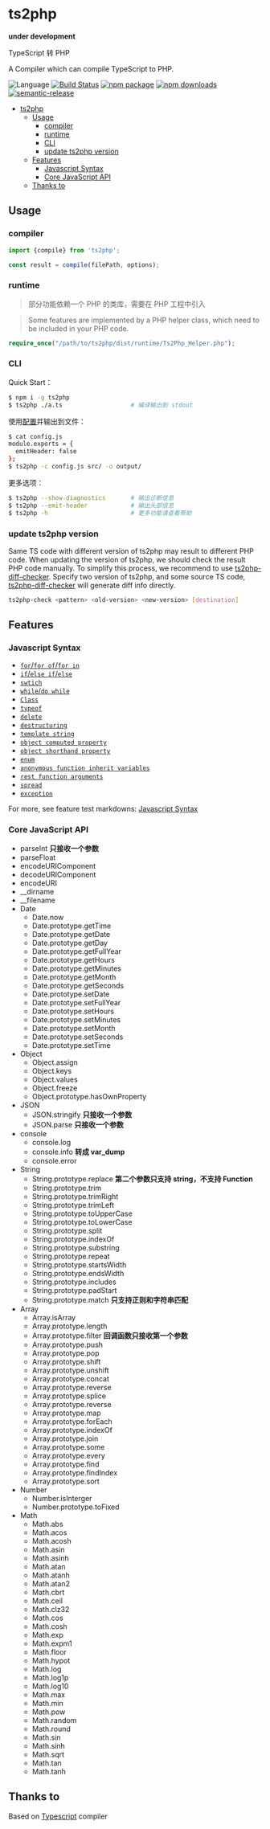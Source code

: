 # ts2php

**under development**

TypeScript 转 PHP

A Compiler which can compile TypeScript to PHP.

![Language](https://img.shields.io/badge/-TypeScript-blue.svg)
[![Build Status](https://travis-ci.com/searchfe/ts2php.svg?branch=master)](https://travis-ci.org/searchfe/ts2php)
[![npm package](https://img.shields.io/npm/v/ts2php.svg)](https://www.npmjs.org/package/ts2php)
[![npm downloads](http://img.shields.io/npm/dm/ts2php.svg)](https://www.npmjs.org/package/ts2php)
[![semantic-release](https://img.shields.io/badge/%20%20%F0%9F%93%A6%F0%9F%9A%80-semantic--release-e10079.svg)](https://github.com/searchfe/ts2php)

- [ts2php](#ts2php)
  - [Usage](#usage)
    - [compiler](#compiler)
    - [runtime](#runtime)
    - [CLI](#cli)
    - [update ts2php version](#update-ts2php-version)
  - [Features](#features)
    - [Javascript Syntax](#javascript-syntax)
    - [Core JavaScript API](#core-javascript-api)
  - [Thanks to](#thanks-to)

## Usage

### compiler

```javascript
import {compile} from 'ts2php';

const result = compile(filePath, options);
```

### runtime

> 部分功能依赖一个 PHP 的类库，需要在 PHP 工程中引入

> Some features are implemented by a PHP helper class, which need to be included in your PHP
 code.

```php
require_once("/path/to/ts2php/dist/runtime/Ts2Php_Helper.php");
```

### CLI

Quick Start：

```bash
$ npm i -g ts2php
$ ts2php ./a.ts                   # 编译输出到 stdout
```

使用[配置][options]并输出到文件：

```bash
$ cat config.js
module.exports = {
  emitHeader: false
};
$ ts2php -c config.js src/ -o output/
```

更多选项：

```bash
$ ts2php --show-diagnostics       # 输出诊断信息
$ ts2php --emit-header            # 输出头部信息
$ ts2php -h                       # 更多功能请查看帮助
```

### update ts2php version

Same TS code with different version of ts2php may result to different PHP code. When updating the version of ts2php, we should check the result PHP code manually. To simplify this process, we recommend to use [ts2php-diff-checker][ts2php-diff-checker]. Specify two version of ts2php, and some source TS code, [ts2php-diff-checker][ts2php-diff-checker] will generate diff info directly.

```sh
ts2php-check <pattern> <old-version> <new-version> [destination]
```

## Features

### Javascript Syntax

- [`for`/`for of`/`for in`](./test/features/ForStatement.md)
- [`if`/`else if`/`else`](./test/features/IfStatement.md)
- [`swtich`](./test/features/SwitchStatement.md)
- [`while`/`do while`](./test/features/WhileStatement.md)
- [`Class`](./test/features/Class.md)
- [`typeof`](./test/features/GlobalApi.md)
- [`delete`](./test/features/GlobalApi.md)
- [`destructuring`](./test/features/Destructuring.md)
- [`template string`](./test/features/template.md)
- [`object computed property`](./test/features/ComputedPropertyName.md)
- [`object shorthand property`](./test/features/ShorthandPropertyAssignment.md)
- [`enum`](./test/features/EnumDeclaration.md)
- [`anonymous function inherit variables`](./test/features/inheritedVariables.md)
- [`rest function arguments`](./test/features/spreadExpression.md)
- [`spread`](./test/features/spreadExpression.md)
- [`exception`](./test/features/exception.md)

For more, see feature test markdowns: [Javascript Syntax](./test/features)

### Core JavaScript API

- parseInt **只接收一个参数**
- parseFloat
- encodeURIComponent
- decodeURIComponent
- encodeURI
- __dirname
- __filename
- Date
  - Date.now
  - Date.prototype.getTime
  - Date.prototype.getDate
  - Date.prototype.getDay
  - Date.prototype.getFullYear
  - Date.prototype.getHours
  - Date.prototype.getMinutes
  - Date.prototype.getMonth
  - Date.prototype.getSeconds
  - Date.prototype.setDate
  - Date.prototype.setFullYear
  - Date.prototype.setHours
  - Date.prototype.setMinutes
  - Date.prototype.setMonth
  - Date.prototype.setSeconds
  - Date.prototype.setTime
- Object
  - Object.assign
  - Object.keys
  - Object.values
  - Object.freeze
  - Object.prototype.hasOwnProperty
- JSON
  - JSON.stringify **只接收一个参数**
  - JSON.parse **只接收一个参数**
- console
  - console.log
  - console.info **转成 var_dump**
  - console.error
- String
  - String.prototype.replace **第二个参数只支持 string，不支持 Function**
  - String.prototype.trim
  - String.prototype.trimRight
  - String.prototype.trimLeft
  - String.prototype.toUpperCase
  - String.prototype.toLowerCase
  - String.prototype.split
  - String.prototype.indexOf
  - String.prototype.substring
  - String.prototype.repeat
  - String.prototype.startsWidth
  - String.prototype.endsWidth
  - String.prototype.includes
  - String.prototype.padStart
  - String.prototype.match **只支持正则和字符串匹配**
- Array
  - Array.isArray
  - Array.prototype.length
  - Array.prototype.filter **回调函数只接收第一个参数**
  - Array.prototype.push
  - Array.prototype.pop
  - Array.prototype.shift
  - Array.prototype.unshift
  - Array.prototype.concat
  - Array.prototype.reverse
  - Array.prototype.splice
  - Array.prototype.reverse
  - Array.prototype.map
  - Array.prototype.forEach
  - Array.prototype.indexOf
  - Array.prototype.join
  - Array.prototype.some
  - Array.prototype.every
  - Array.prototype.find
  - Array.prototype.findIndex
  - Array.prototype.sort
- Number
  - Number.isInterger
  - Number.prototype.toFixed
- Math
  - Math.abs
  - Math.acos
  - Math.acosh
  - Math.asin
  - Math.asinh
  - Math.atan
  - Math.atanh
  - Math.atan2
  - Math.cbrt
  - Math.ceil
  - Math.clz32
  - Math.cos
  - Math.cosh
  - Math.exp
  - Math.expm1
  - Math.floor
  - Math.hypot
  - Math.log
  - Math.log1p
  - Math.log10
  - Math.max
  - Math.min
  - Math.pow
  - Math.random
  - Math.round
  - Math.sin
  - Math.sinh
  - Math.sqrt
  - Math.tan
  - Math.tanh

## Thanks to

Based on [Typescript](https://github.com/Microsoft/TypeScript) compiler

[options]: https://searchfe.github.io/ts2php/interfaces/ts2phpoptions.html
[ts2php-diff-checker]: https://github.com/meixg/ts2php-diff-checker
